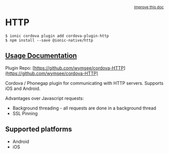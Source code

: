 <a style="float:right;font-size:12px;" href="http://github.com/driftyco/ionic-native/edit/master/src/@ionic-native/plugins/http/index.ts#L20">
  Improve this doc
</a>

# HTTP

```
$ ionic cordova plugin add cordova-plugin-http
$ npm install --save @ionic-native/http
```

## [Usage Documentation](https://ionicframework.com/docs/native/http/)

Plugin Repo: [https://github.com/wymsee/cordova-HTTP](https://github.com/wymsee/cordova-HTTP)

Cordova / Phonegap plugin for communicating with HTTP servers. Supports iOS and Android.

Advantages over Javascript requests:
- Background threading - all requests are done in a background thread
- SSL Pinning

## Supported platforms
- Android
- iOS



